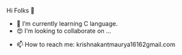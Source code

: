  Hi Folks 👋

<!--
**NoobGhostRider/NoobGhostRider** is a ✨ _special_ ✨ repository because its `README.md` (this file) appears on your GitHub profile.

Here are some ideas to get you started:-->

<!-- - 🔭 I’m currently working on ... -->
- 🌱 I’m currently learning C language.
- :heart_eyes: I’m looking to collaborate on ...
<!-- 🤔 I’m looking for help with ...
- 💬 Ask me about ...-->
- 📫 How to reach me: krishnakantmaurya16162gmail.com
<!--- 😄 Pronouns: ...
- ⚡ Fun fact: ...-->

